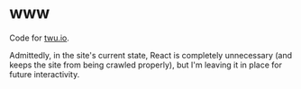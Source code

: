 # www

Code for [twu.io](http://www.twu.io).

Admittedly, in the site's current state, React is completely unnecessary (and keeps the site from being crawled properly), but I'm leaving it in place for future interactivity.
